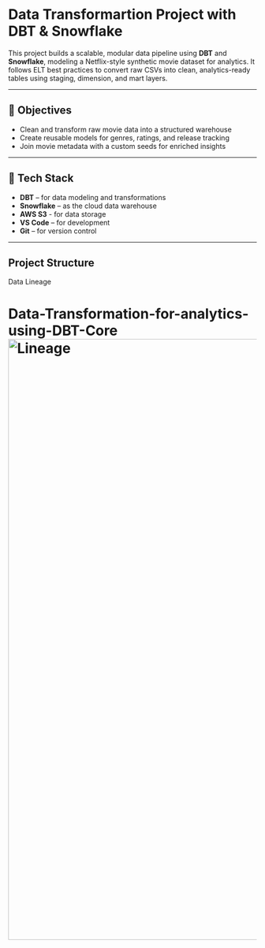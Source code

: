 # Data Transformartion Project with DBT & Snowflake

This project builds a scalable, modular data pipeline using **DBT** and **Snowflake**, modeling a Netflix-style synthetic movie dataset for analytics. It follows ELT best practices to convert raw CSVs into clean, analytics-ready tables using staging, dimension, and mart layers.

---

## 📌 Objectives

- Clean and transform raw movie data into a structured warehouse
- Create reusable models for genres, ratings, and release tracking
- Join movie metadata with a custom seeds for enriched insights

---

## 🧱 Tech Stack

- **DBT** – for data modeling and transformations  
- **Snowflake** – as the cloud data warehouse
- **AWS S3** - for data storage  
- **VS Code** – for development  
- **Git** – for version control

---

## Project Structure
Data Lineage
# Data-Transformation-for-analytics-using-DBT-Core<img width="2468" height="1220" alt="Lineage" src="https://github.com/user-attachments/assets/1e906d9d-0ec4-47b4-8023-745acb6669fe" />
